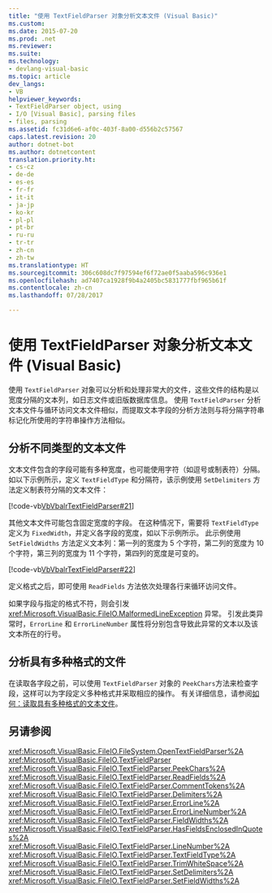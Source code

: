 ```yaml
---
title: "使用 TextFieldParser 对象分析文本文件 (Visual Basic)"
ms.custom: 
ms.date: 2015-07-20
ms.prod: .net
ms.reviewer: 
ms.suite: 
ms.technology:
- devlang-visual-basic
ms.topic: article
dev_langs:
- VB
helpviewer_keywords:
- TextFieldParser object, using
- I/O [Visual Basic], parsing files
- files, parsing
ms.assetid: fc31d6e6-af0c-403f-8a00-d556b2c57567
caps.latest.revision: 20
author: dotnet-bot
ms.author: dotnetcontent
translation.priority.ht:
- cs-cz
- de-de
- es-es
- fr-fr
- it-it
- ja-jp
- ko-kr
- pl-pl
- pt-br
- ru-ru
- tr-tr
- zh-cn
- zh-tw
ms.translationtype: HT
ms.sourcegitcommit: 306c608dc7f97594ef6f72ae0f5aaba596c936e1
ms.openlocfilehash: ad7407ca1928f9b4a2405bc5831777fbf965b61f
ms.contentlocale: zh-cn
ms.lasthandoff: 07/28/2017

---
```

# <a name="parsing-text-files-with-the-textfieldparser-object-visual-basic"></a>使用 TextFieldParser 对象分析文本文件 (Visual Basic)
使用 `TextFieldParser` 对象可以分析和处理非常大的文件，这些文件的结构是以宽度分隔的文本列，如日志文件或旧版数据库信息。 使用 `TextFieldParser` 分析文本文件与循环访问文本文件相似，而提取文本字段的分析方法则与将分隔字符串标记化所使用的字符串操作方法相似。  
  
## <a name="parsing-different-types-of-text-files"></a>分析不同类型的文本文件  
 文本文件包含的字段可能有多种宽度，也可能使用字符（如逗号或制表符）分隔。 如以下示例所示，定义 `TextFieldType` 和分隔符，该示例使用 `SetDelimiters` 方法定义制表符分隔的文本文件：  
  
 [!code-vb[VbVbalrTextFieldParser#21](../../../../visual-basic/developing-apps/development-with-my/codesnippet/VisualBasic/parsing-text-files-with-the-textfieldparser-object_1.vb)]  
  
 其他文本文件可能包含固定宽度的字段。 在这种情况下，需要将 `TextFieldType` 定义为 `FixedWidth`，并定义各字段的宽度，如以下示例所示。 此示例使用 `SetFieldWidths` 方法定义文本列：第一列的宽度为 5 个字符，第二列的宽度为 10 个字符，第三列的宽度为 11 个字符，第四列的宽度是可变的。  
  
 [!code-vb[VbVbalrTextFieldParser#22](../../../../visual-basic/developing-apps/development-with-my/codesnippet/VisualBasic/parsing-text-files-with-the-textfieldparser-object_2.vb)]  
  
 定义格式之后，即可使用 `ReadFields` 方法依次处理各行来循环访问文件。  
  
 如果字段与指定的格式不符，则会引发 <xref:Microsoft.VisualBasic.FileIO.MalformedLineException> 异常。 引发此类异常时，`ErrorLine` 和 `ErrorLineNumber` 属性将分别包含导致此异常的文本以及该文本所在的行号。  
  
## <a name="parsing-files-with-multiple-formats"></a>分析具有多种格式的文件  
 在读取各字段之前，可以使用 `TextFieldParser` 对象的 `PeekChars`方法来检查字段，这样可以为字段定义多种格式并采取相应的操作。 有关详细信息，请参阅[如何：读取具有多种格式的文本文件](../../../../visual-basic/developing-apps/programming/drives-directories-files/how-to-read-from-text-files-with-multiple-formats.md)。  
  
## <a name="see-also"></a>另请参阅  
 <xref:Microsoft.VisualBasic.FileIO.FileSystem.OpenTextFieldParser%2A>   
 <xref:Microsoft.VisualBasic.FileIO.TextFieldParser>   
 <xref:Microsoft.VisualBasic.FileIO.TextFieldParser.PeekChars%2A>   
 <xref:Microsoft.VisualBasic.FileIO.TextFieldParser.ReadFields%2A>   
 <xref:Microsoft.VisualBasic.FileIO.TextFieldParser.CommentTokens%2A>   
 <xref:Microsoft.VisualBasic.FileIO.TextFieldParser.Delimiters%2A>   
 <xref:Microsoft.VisualBasic.FileIO.TextFieldParser.ErrorLine%2A>   
 <xref:Microsoft.VisualBasic.FileIO.TextFieldParser.ErrorLineNumber%2A>   
 <xref:Microsoft.VisualBasic.FileIO.TextFieldParser.FieldWidths%2A>   
 <xref:Microsoft.VisualBasic.FileIO.TextFieldParser.HasFieldsEnclosedInQuotes%2A>   
 <xref:Microsoft.VisualBasic.FileIO.TextFieldParser.LineNumber%2A>   
 <xref:Microsoft.VisualBasic.FileIO.TextFieldParser.TextFieldType%2A>   
 <xref:Microsoft.VisualBasic.FileIO.TextFieldParser.TrimWhiteSpace%2A>   
 <xref:Microsoft.VisualBasic.FileIO.TextFieldParser.SetDelimiters%2A>   
 <xref:Microsoft.VisualBasic.FileIO.TextFieldParser.SetFieldWidths%2A>


